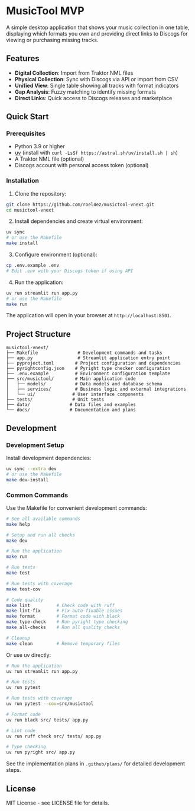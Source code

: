 # MusicTool MVP

A simple desktop application that shows your music collection in one table, displaying which formats you own and providing direct links to Discogs for viewing or purchasing missing tracks.

## Features

- **Digital Collection**: Import from Traktor NML files
- **Physical Collection**: Sync with Discogs via API or import from CSV
- **Unified View**: Single table showing all tracks with format indicators
- **Gap Analysis**: Fuzzy matching to identify missing formats
- **Direct Links**: Quick access to Discogs releases and marketplace

## Quick Start

### Prerequisites

- Python 3.9 or higher
- [uv](https://docs.astral.sh/uv/) (install with `curl -LsSf https://astral.sh/uv/install.sh | sh`)
- A Traktor NML file (optional)
- Discogs account with personal access token (optional)

### Installation

1. Clone the repository:
```bash
git clone https://github.com/roel4ez/musictool-vnext.git
cd musictool-vnext
```

2. Install dependencies and create virtual environment:
```bash
uv sync
# or use the Makefile
make install
```

3. Configure environment (optional):
```bash
cp .env.example .env
# Edit .env with your Discogs token if using API
```

4. Run the application:
```bash
uv run streamlit run app.py
# or use the Makefile
make run
```

The application will open in your browser at `http://localhost:8501`.

## Project Structure

```
musictool-vnext/
├── Makefile               # Development commands and tasks
├── app.py                 # Streamlit application entry point
├── pyproject.toml        # Project configuration and dependencies
├── pyrightconfig.json    # Pyright type checker configuration
├── .env.example          # Environment configuration template
├── src/musictool/        # Main application code
│   ├── models/           # Data models and database schema
│   ├── services/         # Business logic and external integrations
│   └── ui/              # User interface components
├── tests/               # Unit tests
├── data/               # Data files and examples
└── docs/               # Documentation and plans
```

## Development

### Development Setup

Install development dependencies:
```bash
uv sync --extra dev
# or use the Makefile
make dev-install
```

### Common Commands

Use the Makefile for convenient development commands:

```bash
# See all available commands
make help

# Setup and run all checks
make dev

# Run the application
make run

# Run tests
make test

# Run tests with coverage
make test-cov

# Code quality
make lint          # Check code with ruff
make lint-fix      # Fix auto-fixable issues
make format        # Format code with black
make type-check    # Run pyright type checking
make all-checks    # Run all quality checks

# Cleanup
make clean         # Remove temporary files
```

Or use uv directly:

```bash
# Run the application
uv run streamlit run app.py

# Run tests
uv run pytest

# Run tests with coverage
uv run pytest --cov=src/musictool

# Format code
uv run black src/ tests/ app.py

# Lint code
uv run ruff check src/ tests/ app.py

# Type checking
uv run pyright src/ app.py
```

See the implementation plans in `.github/plans/` for detailed development steps.

## License

MIT License - see LICENSE file for details.
